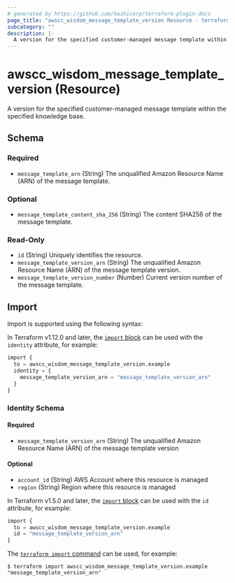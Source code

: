 ```yaml
---
# generated by https://github.com/hashicorp/terraform-plugin-docs
page_title: "awscc_wisdom_message_template_version Resource - terraform-provider-awscc"
subcategory: ""
description: |-
  A version for the specified customer-managed message template within the specified knowledge base.
---
```


# awscc_wisdom_message_template_version (Resource)

A version for the specified customer-managed message template within the specified knowledge base.



<!-- schema generated by tfplugindocs -->
## Schema

### Required

- `message_template_arn` (String) The unqualified Amazon Resource Name (ARN) of the message template.

### Optional

- `message_template_content_sha_256` (String) The content SHA256 of the message template.

### Read-Only

- `id` (String) Uniquely identifies the resource.
- `message_template_version_arn` (String) The unqualified Amazon Resource Name (ARN) of the message template version.
- `message_template_version_number` (Number) Current version number of the message template.

## Import

Import is supported using the following syntax:

In Terraform v1.12.0 and later, the [`import` block](https://developer.hashicorp.com/terraform/language/import) can be used with the `identity` attribute, for example:

```terraform
import {
  to = awscc_wisdom_message_template_version.example
  identity = {
    message_template_version_arn = "message_template_version_arn"
  }
}
```

<!-- schema generated by tfplugindocs -->
### Identity Schema

#### Required

- `message_template_version_arn` (String) The unqualified Amazon Resource Name (ARN) of the message template version

#### Optional

- `account_id` (String) AWS Account where this resource is managed
- `region` (String) Region where this resource is managed

In Terraform v1.5.0 and later, the [`import` block](https://developer.hashicorp.com/terraform/language/import) can be used with the `id` attribute, for example:

```terraform
import {
  to = awscc_wisdom_message_template_version.example
  id = "message_template_version_arn"
}
```

The [`terraform import` command](https://developer.hashicorp.com/terraform/cli/commands/import) can be used, for example:

```shell
$ terraform import awscc_wisdom_message_template_version.example "message_template_version_arn"
```
